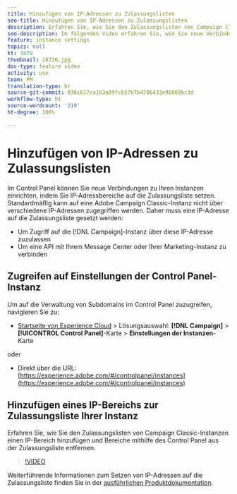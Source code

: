 ```yaml
---
title: Hinzufügen von IP-Adressen zu Zulassungslisten
seo-title: Hinzufügen von IP-Adressen zu Zulassungslisten
description: Erfahren Sie, wie Sie den Zulassungslisten von Campaign Classic-Instanzen einen IP-Bereich hinzufügen und Bereiche mithilfe des Control Panel aus der Zulassungsliste entfernen.
seo-description: Im folgenden Video erfahren Sie, wie Sie neue Verbindungen zu Ihren Instanzen einrichten, indem Sie IP-Adressbereiche auf die Zulassungsliste setzen.
feature: instance settings
topics: null
kt: 3479
thumbnail: 28726.jpg
doc-type: feature video
activity: use
team: PM
translation-type: ht
source-git-commit: 838c617ca163a09fcb57b7b4706433e98869bc3d
workflow-type: ht
source-wordcount: '219'
ht-degree: 100%

---
```



# Hinzufügen von IP-Adressen zu Zulassungslisten

Im Control Panel können Sie neue Verbindungen zu Ihren Instanzen einrichten, indem Sie IP-Adressbereiche auf die Zulassungsliste setzen. Standardmäßig kann auf eine Adobe Campaign Classic-Instanz nicht über verschiedene IP-Adressen zugegriffen werden. Daher muss eine IP-Adresse auf die Zulassungsliste gesetzt werden:

* Um Zugriff auf die [!DNL Campaign]-Instanz über diese IP-Adresse zuzulassen
* Um eine API mit Ihrem Message Center oder Ihrer Marketing-Instanz zu verbinden

## Zugreifen auf Einstellungen der Control Panel-Instanz

Um auf die Verwaltung von Subdomains im Control Panel zuzugreifen, navigieren Sie zu:

* [Startseite von Experience Cloud](https://experience.adobe.com/#/home) > Lösungsauswahl: **[!DNL Campaign]** > **[!UICONTROL Control Panel]**-Karte > **Einstellungen der Instanzen**-Karte

oder
* Direkt über die URL: [https://experience.adobe.com/#/controlpanel/instances](https://experience.adobe.com/#/controlpanel/instances)

## Hinzufügen eines IP-Bereichs zur Zulassungsliste Ihrer Instanz

Erfahren Sie, wie Sie den Zulassungslisten von Campaign Classic-Instanzen einen IP-Bereich hinzufügen und Bereiche mithilfe des Control Panel aus der Zulassungsliste entfernen.

>[!VIDEO](https://video.tv.adobe.com/v/28726?quality=12&captions=ger)

Weiterführende Informationen zum Setzen von IP-Adressen auf die Zulassungsliste finden Sie in der [ausführlichen Produktdokumentation](https://helpx.adobe.com/de/campaign/kb/control-panel-instance-settings.html).
